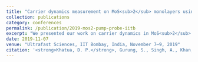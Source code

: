 ```yaml
---
title: "Carrier dynamics measurement on MoS<sub>2</sub> monolayers using ultrafast pump–probe spectroscopy"
collection: publications
category: conferences
permalink: /publication/2019-mos2-pump-probe-iitb
excerpt: "We presented our work on carrier dynamics in MoS<sub>2</sub> monolayers using ultrafast pump–probe spectroscopy, providing insights into exciton behavior at femtosecond timescales."
date: 2019-11-07
venue: "Ultrafast Sciences, IIT Bombay, India, November 7–9, 2019"
citation: '<strong>Khatua, D. P.</strong>, Gurung, S., Singh, A., Khan, S., and Jayabalan, J. (2019). "Carrier dynamics measurement on MoS<sub>2</sub> monolayers using ultrafast pump–probe spectroscopy." <i>Ultrafast Sciences</i>, IIT Bombay, India, November 7–9, 2019.'
---
```

